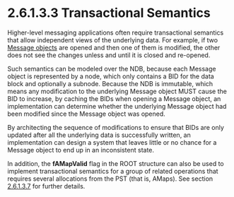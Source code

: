 <html dir="LTR" xmlns:mshelp="http://msdn.microsoft.com/mshelp" xmlns:ddue="http://ddue.schemas.microsoft.com/authoring/2003/5" xmlns:xlink="http://www.w3.org/1999/xlink" xmlns:tool="http://www.microsoft.com/tooltip">
    <head>
        <meta http-equiv="Content-Type" content="text/html; CHARSET=utf-8"></meta>
        <meta name="save" content="history"></meta>
        <title>2.6.1.3.3 Transactional Semantics</title>
        <xml>
            <mshelp:toctitle title="2.6.1.3.3 Transactional Semantics"></mshelp:toctitle>
            <mshelp:rltitle title="[MS-PST]: Transactional Semantics"></mshelp:rltitle>
            <mshelp:keyword index="A" term="bc5a92df-7fc1-4dc2-9c7c-5677237dd73a"></mshelp:keyword>
            <mshelp:attr name="DCSext.ContentType" value="open specification"></mshelp:attr>
            <mshelp:attr name="AssetID" value="bc5a92df-7fc1-4dc2-9c7c-5677237dd73a"></mshelp:attr>
            <mshelp:attr name="TopicType" value="kbRef"></mshelp:attr>
            <mshelp:attr name="DCSext.Title" value="[MS-PST]: Transactional Semantics" />
        </xml>
    </head>
    <body>
        <div id="header">
            <h1 class="heading">2.6.1.3.3 Transactional Semantics</h1>
        </div>
        <div id="mainSection">
            <div id="mainBody">
                <div id="allHistory" class="saveHistory"></div>
                <div id="sectionSection0" class="section" name="collapseableSection">
                    

<p>Higher-level messaging applications often require
transactional semantics that allow independent views of the underlying data.
For example, if two <a href="08220cc9-69b1-4072-a2e7-2a0ff201d505.md#gt_b6c15d0c-d992-421d-ba96-99d3b63894cf">Message
objects</a> are opened and then one of them is modified, the other does not see
the changes unless and until it is closed and re-opened.</p>

<p>Such semantics can be modeled over the NDB, because each
Message object is represented by a node, which only contains a BID for the data
block and optionally a subnode. Because the NDB is immutable, which means any
modification to the underlying Message object MUST cause the BID to increase,
by caching the BIDs when opening a Message object, an implementation can
determine whether the underlying Message object had been modified since the
Message object was opened.</p>

<p>By architecting the sequence of modifications to ensure that
BIDs are only updated after all the underlying data is successfully written, an
implementation can design a system that leaves little or no chance for a
Message object to end up in an inconsistent state.</p>

<p>In addition, the <b>fAMapValid</b> flag in the ROOT
structure can also be used to implement transactional semantics for a group of
related operations that requires several allocations from the PST (that is,
AMaps). See section <a href="d9bcc1fd-c66a-41b3-b6d7-ed09d2a25ced.md">2.6.1.3.7</a>
for further details.</p>
                </div>
            </div>
        </div>
    </body>
</html>